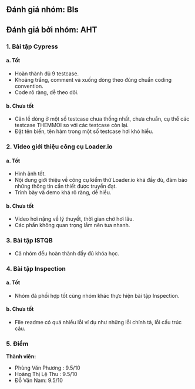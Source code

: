 ## Đánh giá nhóm: BIs
## Đánh giá bởi nhóm: AHT

### 1.	Bài tập Cypress

#### a. Tốt
- Hoàn thành đủ 9 testcase.
- Khoảng trắng, comment và xuống dòng theo đúng chuẩn coding convention.
- Code rõ ràng, dễ theo dõi.

#### b.	Chưa tốt
- Căn lề dòng ở một số testcase chưa thống nhất, chưa chuẩn, cụ thể các testcase THEMMOI  so với các testcase còn lại.
- Đặt tên biến, tên hàm trong một số testcase hơi khó hiểu.

### 2.	Video giới thiệu công cụ Loader.io
#### a. Tốt
- Hình ảnh tốt.
- Nội dung giới thiệu về công cụ kiểm thử Loader.io khá đầy đủ, đảm bảo những thông tin cần thiết được truyền đạt.
- Trình bày và demo khá rõ ràng, dễ hiểu.

#### b. Chưa tốt
- Video hơi nặng về lý thuyết, thời gian chờ hơi lâu.
- Các phần không quan trọng lắm nên tua nhanh.

### 3. Bài tập ISTQB
- Cả nhóm đều hoàn thành đầy đủ khóa học.

### 4. Bài tập Inspection
#### a. Tốt
- Nhóm đã phối hợp tốt cùng nhóm khác thực hiện bài tập Inspection.

#### b. Chưa tốt
- File readme có quá nhiều lỗi ví dụ như những lỗi chính tả, lỗi cấu trúc câu.

### 5.	Điểm

**Thành viên:**

- Phùng Văn Phương : 9.5/10
- Hoàng Thị Lệ Thu : 9.5/10
- Đỗ Văn Nam: 9.5/10
